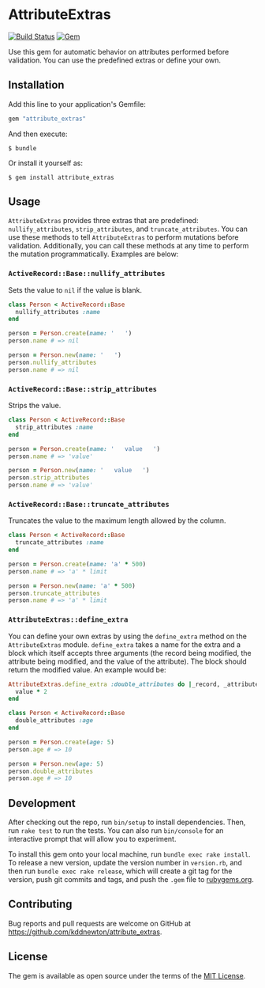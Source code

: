 # AttributeExtras

[![Build Status](https://github.com/kddnewton/attribute_extras/workflows/Main/badge.svg)](https://github.com/kddnewton/attribute_extras/actions)
[![Gem](https://img.shields.io/gem/v/attribute_extras.svg)](https://rubygems.org/gems/attribute_extras)

Use this gem for automatic behavior on attributes performed before validation. You can use the predefined extras or define your own.

## Installation

Add this line to your application's Gemfile:

```ruby
gem "attribute_extras"
```

And then execute:

    $ bundle

Or install it yourself as:

    $ gem install attribute_extras

## Usage

`AttributeExtras` provides three extras that are predefined: `nullify_attributes`, `strip_attributes`, and `truncate_attributes`. You can use these methods to tell `AttributeExtras` to perform mutations before validation. Additionally, you can call these methods at any time to perform the mutation programmatically. Examples are below:

### `ActiveRecord::Base::nullify_attributes`

Sets the value to `nil` if the value is blank.

```ruby
class Person < ActiveRecord::Base
  nullify_attributes :name
end

person = Person.create(name: '   ')
person.name # => nil

person = Person.new(name: '   ')
person.nullify_attributes
person.name # => nil
```

### `ActiveRecord::Base::strip_attributes`

Strips the value.

```ruby
class Person < ActiveRecord::Base
  strip_attributes :name
end

person = Person.create(name: '   value   ')
person.name # => 'value'

person = Person.new(name: '   value   ')
person.strip_attributes
person.name # => 'value'
```

### `ActiveRecord::Base::truncate_attributes`

Truncates the value to the maximum length allowed by the column.

```ruby
class Person < ActiveRecord::Base
  truncate_attributes :name
end

person = Person.create(name: 'a' * 500)
person.name # => 'a' * limit

person = Person.new(name: 'a' * 500)
person.truncate_attributes
person.name # => 'a' * limit
```

### `AttributeExtras::define_extra`

You can define your own extras by using the `define_extra` method on the `AttributeExtras` module. `define_extra` takes a name for the extra and a block which itself accepts three arguments (the record being modified, the attribute being modified, and the value of the attribute). The block should return the modified value. An example would be:

```ruby
AttributeExtras.define_extra :double_attributes do |_record, _attribute, value|
  value * 2
end

class Person < ActiveRecord::Base
  double_attributes :age
end

person = Person.create(age: 5)
person.age # => 10

person = Person.new(age: 5)
person.double_attributes
person.age # => 10
```

## Development

After checking out the repo, run `bin/setup` to install dependencies. Then, run `rake test` to run the tests. You can also run `bin/console` for an interactive prompt that will allow you to experiment.

To install this gem onto your local machine, run `bundle exec rake install`. To release a new version, update the version number in `version.rb`, and then run `bundle exec rake release`, which will create a git tag for the version, push git commits and tags, and push the `.gem` file to [rubygems.org](https://rubygems.org).

## Contributing

Bug reports and pull requests are welcome on GitHub at https://github.com/kddnewton/attribute_extras.

## License

The gem is available as open source under the terms of the [MIT License](https://opensource.org/licenses/MIT).
